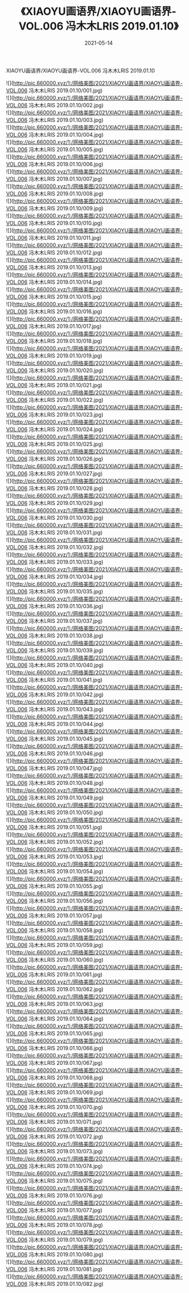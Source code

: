 ﻿---
layout: post
title:  《XIAOYU画语界/XIAOYU画语界-VOL.006 冯木木LRIS 2019.01.10》
date:   2021-05-14
img: http://pic.660000.xyz/1:/网络美图/2021/XIAOYU画语界/XIAOYU画语界-VOL.006 冯木木LRIS 2019.01.10/000.jpg
categories: [美女, 清纯, 唯美]
---

XIAOYU画语界/XIAOYU画语界-VOL.006 冯木木LRIS 2019.01.10

 ![](http://pic.660000.xyz/1:/网络美图/2021/XIAOYU画语界/XIAOYU画语界-VOL.006 冯木木LRIS 2019.01.10/001.jpg) <br>![](http://pic.660000.xyz/1:/网络美图/2021/XIAOYU画语界/XIAOYU画语界-VOL.006 冯木木LRIS 2019.01.10/002.jpg) <br>![](http://pic.660000.xyz/1:/网络美图/2021/XIAOYU画语界/XIAOYU画语界-VOL.006 冯木木LRIS 2019.01.10/003.jpg) <br>![](http://pic.660000.xyz/1:/网络美图/2021/XIAOYU画语界/XIAOYU画语界-VOL.006 冯木木LRIS 2019.01.10/004.jpg) <br>![](http://pic.660000.xyz/1:/网络美图/2021/XIAOYU画语界/XIAOYU画语界-VOL.006 冯木木LRIS 2019.01.10/005.jpg) <br>![](http://pic.660000.xyz/1:/网络美图/2021/XIAOYU画语界/XIAOYU画语界-VOL.006 冯木木LRIS 2019.01.10/006.jpg) <br>![](http://pic.660000.xyz/1:/网络美图/2021/XIAOYU画语界/XIAOYU画语界-VOL.006 冯木木LRIS 2019.01.10/007.jpg) <br>![](http://pic.660000.xyz/1:/网络美图/2021/XIAOYU画语界/XIAOYU画语界-VOL.006 冯木木LRIS 2019.01.10/008.jpg) <br>![](http://pic.660000.xyz/1:/网络美图/2021/XIAOYU画语界/XIAOYU画语界-VOL.006 冯木木LRIS 2019.01.10/009.jpg) <br>![](http://pic.660000.xyz/1:/网络美图/2021/XIAOYU画语界/XIAOYU画语界-VOL.006 冯木木LRIS 2019.01.10/010.jpg) <br>![](http://pic.660000.xyz/1:/网络美图/2021/XIAOYU画语界/XIAOYU画语界-VOL.006 冯木木LRIS 2019.01.10/011.jpg) <br>![](http://pic.660000.xyz/1:/网络美图/2021/XIAOYU画语界/XIAOYU画语界-VOL.006 冯木木LRIS 2019.01.10/012.jpg) <br>![](http://pic.660000.xyz/1:/网络美图/2021/XIAOYU画语界/XIAOYU画语界-VOL.006 冯木木LRIS 2019.01.10/013.jpg) <br>![](http://pic.660000.xyz/1:/网络美图/2021/XIAOYU画语界/XIAOYU画语界-VOL.006 冯木木LRIS 2019.01.10/014.jpg) <br>![](http://pic.660000.xyz/1:/网络美图/2021/XIAOYU画语界/XIAOYU画语界-VOL.006 冯木木LRIS 2019.01.10/015.jpg) <br>![](http://pic.660000.xyz/1:/网络美图/2021/XIAOYU画语界/XIAOYU画语界-VOL.006 冯木木LRIS 2019.01.10/016.jpg) <br>![](http://pic.660000.xyz/1:/网络美图/2021/XIAOYU画语界/XIAOYU画语界-VOL.006 冯木木LRIS 2019.01.10/017.jpg) <br>![](http://pic.660000.xyz/1:/网络美图/2021/XIAOYU画语界/XIAOYU画语界-VOL.006 冯木木LRIS 2019.01.10/018.jpg) <br>![](http://pic.660000.xyz/1:/网络美图/2021/XIAOYU画语界/XIAOYU画语界-VOL.006 冯木木LRIS 2019.01.10/019.jpg) <br>![](http://pic.660000.xyz/1:/网络美图/2021/XIAOYU画语界/XIAOYU画语界-VOL.006 冯木木LRIS 2019.01.10/020.jpg) <br>![](http://pic.660000.xyz/1:/网络美图/2021/XIAOYU画语界/XIAOYU画语界-VOL.006 冯木木LRIS 2019.01.10/021.jpg) <br>![](http://pic.660000.xyz/1:/网络美图/2021/XIAOYU画语界/XIAOYU画语界-VOL.006 冯木木LRIS 2019.01.10/022.jpg) <br>![](http://pic.660000.xyz/1:/网络美图/2021/XIAOYU画语界/XIAOYU画语界-VOL.006 冯木木LRIS 2019.01.10/023.jpg) <br>![](http://pic.660000.xyz/1:/网络美图/2021/XIAOYU画语界/XIAOYU画语界-VOL.006 冯木木LRIS 2019.01.10/024.jpg) <br>![](http://pic.660000.xyz/1:/网络美图/2021/XIAOYU画语界/XIAOYU画语界-VOL.006 冯木木LRIS 2019.01.10/025.jpg) <br>![](http://pic.660000.xyz/1:/网络美图/2021/XIAOYU画语界/XIAOYU画语界-VOL.006 冯木木LRIS 2019.01.10/026.jpg) <br>![](http://pic.660000.xyz/1:/网络美图/2021/XIAOYU画语界/XIAOYU画语界-VOL.006 冯木木LRIS 2019.01.10/027.jpg) <br>![](http://pic.660000.xyz/1:/网络美图/2021/XIAOYU画语界/XIAOYU画语界-VOL.006 冯木木LRIS 2019.01.10/028.jpg) <br>![](http://pic.660000.xyz/1:/网络美图/2021/XIAOYU画语界/XIAOYU画语界-VOL.006 冯木木LRIS 2019.01.10/029.jpg) <br>![](http://pic.660000.xyz/1:/网络美图/2021/XIAOYU画语界/XIAOYU画语界-VOL.006 冯木木LRIS 2019.01.10/030.jpg) <br>![](http://pic.660000.xyz/1:/网络美图/2021/XIAOYU画语界/XIAOYU画语界-VOL.006 冯木木LRIS 2019.01.10/031.jpg) <br>![](http://pic.660000.xyz/1:/网络美图/2021/XIAOYU画语界/XIAOYU画语界-VOL.006 冯木木LRIS 2019.01.10/032.jpg) <br>![](http://pic.660000.xyz/1:/网络美图/2021/XIAOYU画语界/XIAOYU画语界-VOL.006 冯木木LRIS 2019.01.10/033.jpg) <br>![](http://pic.660000.xyz/1:/网络美图/2021/XIAOYU画语界/XIAOYU画语界-VOL.006 冯木木LRIS 2019.01.10/034.jpg) <br>![](http://pic.660000.xyz/1:/网络美图/2021/XIAOYU画语界/XIAOYU画语界-VOL.006 冯木木LRIS 2019.01.10/035.jpg) <br>![](http://pic.660000.xyz/1:/网络美图/2021/XIAOYU画语界/XIAOYU画语界-VOL.006 冯木木LRIS 2019.01.10/036.jpg) <br>![](http://pic.660000.xyz/1:/网络美图/2021/XIAOYU画语界/XIAOYU画语界-VOL.006 冯木木LRIS 2019.01.10/037.jpg) <br>![](http://pic.660000.xyz/1:/网络美图/2021/XIAOYU画语界/XIAOYU画语界-VOL.006 冯木木LRIS 2019.01.10/038.jpg) <br>![](http://pic.660000.xyz/1:/网络美图/2021/XIAOYU画语界/XIAOYU画语界-VOL.006 冯木木LRIS 2019.01.10/039.jpg) <br>![](http://pic.660000.xyz/1:/网络美图/2021/XIAOYU画语界/XIAOYU画语界-VOL.006 冯木木LRIS 2019.01.10/040.jpg) <br>![](http://pic.660000.xyz/1:/网络美图/2021/XIAOYU画语界/XIAOYU画语界-VOL.006 冯木木LRIS 2019.01.10/041.jpg) <br>![](http://pic.660000.xyz/1:/网络美图/2021/XIAOYU画语界/XIAOYU画语界-VOL.006 冯木木LRIS 2019.01.10/042.jpg) <br>![](http://pic.660000.xyz/1:/网络美图/2021/XIAOYU画语界/XIAOYU画语界-VOL.006 冯木木LRIS 2019.01.10/043.jpg) <br>![](http://pic.660000.xyz/1:/网络美图/2021/XIAOYU画语界/XIAOYU画语界-VOL.006 冯木木LRIS 2019.01.10/044.jpg) <br>![](http://pic.660000.xyz/1:/网络美图/2021/XIAOYU画语界/XIAOYU画语界-VOL.006 冯木木LRIS 2019.01.10/045.jpg) <br>![](http://pic.660000.xyz/1:/网络美图/2021/XIAOYU画语界/XIAOYU画语界-VOL.006 冯木木LRIS 2019.01.10/046.jpg) <br>![](http://pic.660000.xyz/1:/网络美图/2021/XIAOYU画语界/XIAOYU画语界-VOL.006 冯木木LRIS 2019.01.10/047.jpg) <br>![](http://pic.660000.xyz/1:/网络美图/2021/XIAOYU画语界/XIAOYU画语界-VOL.006 冯木木LRIS 2019.01.10/048.jpg) <br>![](http://pic.660000.xyz/1:/网络美图/2021/XIAOYU画语界/XIAOYU画语界-VOL.006 冯木木LRIS 2019.01.10/049.jpg) <br>![](http://pic.660000.xyz/1:/网络美图/2021/XIAOYU画语界/XIAOYU画语界-VOL.006 冯木木LRIS 2019.01.10/050.jpg) <br>![](http://pic.660000.xyz/1:/网络美图/2021/XIAOYU画语界/XIAOYU画语界-VOL.006 冯木木LRIS 2019.01.10/051.jpg) <br>![](http://pic.660000.xyz/1:/网络美图/2021/XIAOYU画语界/XIAOYU画语界-VOL.006 冯木木LRIS 2019.01.10/052.jpg) <br>![](http://pic.660000.xyz/1:/网络美图/2021/XIAOYU画语界/XIAOYU画语界-VOL.006 冯木木LRIS 2019.01.10/053.jpg) <br>![](http://pic.660000.xyz/1:/网络美图/2021/XIAOYU画语界/XIAOYU画语界-VOL.006 冯木木LRIS 2019.01.10/054.jpg) <br>![](http://pic.660000.xyz/1:/网络美图/2021/XIAOYU画语界/XIAOYU画语界-VOL.006 冯木木LRIS 2019.01.10/055.jpg) <br>![](http://pic.660000.xyz/1:/网络美图/2021/XIAOYU画语界/XIAOYU画语界-VOL.006 冯木木LRIS 2019.01.10/056.jpg) <br>![](http://pic.660000.xyz/1:/网络美图/2021/XIAOYU画语界/XIAOYU画语界-VOL.006 冯木木LRIS 2019.01.10/057.jpg) <br>![](http://pic.660000.xyz/1:/网络美图/2021/XIAOYU画语界/XIAOYU画语界-VOL.006 冯木木LRIS 2019.01.10/058.jpg) <br>![](http://pic.660000.xyz/1:/网络美图/2021/XIAOYU画语界/XIAOYU画语界-VOL.006 冯木木LRIS 2019.01.10/059.jpg) <br>![](http://pic.660000.xyz/1:/网络美图/2021/XIAOYU画语界/XIAOYU画语界-VOL.006 冯木木LRIS 2019.01.10/060.jpg) <br>![](http://pic.660000.xyz/1:/网络美图/2021/XIAOYU画语界/XIAOYU画语界-VOL.006 冯木木LRIS 2019.01.10/061.jpg) <br>![](http://pic.660000.xyz/1:/网络美图/2021/XIAOYU画语界/XIAOYU画语界-VOL.006 冯木木LRIS 2019.01.10/062.jpg) <br>![](http://pic.660000.xyz/1:/网络美图/2021/XIAOYU画语界/XIAOYU画语界-VOL.006 冯木木LRIS 2019.01.10/063.jpg) <br>![](http://pic.660000.xyz/1:/网络美图/2021/XIAOYU画语界/XIAOYU画语界-VOL.006 冯木木LRIS 2019.01.10/064.jpg) <br>![](http://pic.660000.xyz/1:/网络美图/2021/XIAOYU画语界/XIAOYU画语界-VOL.006 冯木木LRIS 2019.01.10/065.jpg) <br>![](http://pic.660000.xyz/1:/网络美图/2021/XIAOYU画语界/XIAOYU画语界-VOL.006 冯木木LRIS 2019.01.10/066.jpg) <br>![](http://pic.660000.xyz/1:/网络美图/2021/XIAOYU画语界/XIAOYU画语界-VOL.006 冯木木LRIS 2019.01.10/067.jpg) <br>![](http://pic.660000.xyz/1:/网络美图/2021/XIAOYU画语界/XIAOYU画语界-VOL.006 冯木木LRIS 2019.01.10/068.jpg) <br>![](http://pic.660000.xyz/1:/网络美图/2021/XIAOYU画语界/XIAOYU画语界-VOL.006 冯木木LRIS 2019.01.10/069.jpg) <br>![](http://pic.660000.xyz/1:/网络美图/2021/XIAOYU画语界/XIAOYU画语界-VOL.006 冯木木LRIS 2019.01.10/070.jpg) <br>![](http://pic.660000.xyz/1:/网络美图/2021/XIAOYU画语界/XIAOYU画语界-VOL.006 冯木木LRIS 2019.01.10/071.jpg) <br>![](http://pic.660000.xyz/1:/网络美图/2021/XIAOYU画语界/XIAOYU画语界-VOL.006 冯木木LRIS 2019.01.10/072.jpg) <br>![](http://pic.660000.xyz/1:/网络美图/2021/XIAOYU画语界/XIAOYU画语界-VOL.006 冯木木LRIS 2019.01.10/073.jpg) <br>![](http://pic.660000.xyz/1:/网络美图/2021/XIAOYU画语界/XIAOYU画语界-VOL.006 冯木木LRIS 2019.01.10/074.jpg) <br>![](http://pic.660000.xyz/1:/网络美图/2021/XIAOYU画语界/XIAOYU画语界-VOL.006 冯木木LRIS 2019.01.10/075.jpg) <br>![](http://pic.660000.xyz/1:/网络美图/2021/XIAOYU画语界/XIAOYU画语界-VOL.006 冯木木LRIS 2019.01.10/076.jpg) <br>![](http://pic.660000.xyz/1:/网络美图/2021/XIAOYU画语界/XIAOYU画语界-VOL.006 冯木木LRIS 2019.01.10/077.jpg) <br>![](http://pic.660000.xyz/1:/网络美图/2021/XIAOYU画语界/XIAOYU画语界-VOL.006 冯木木LRIS 2019.01.10/078.jpg) <br>![](http://pic.660000.xyz/1:/网络美图/2021/XIAOYU画语界/XIAOYU画语界-VOL.006 冯木木LRIS 2019.01.10/079.jpg) <br>![](http://pic.660000.xyz/1:/网络美图/2021/XIAOYU画语界/XIAOYU画语界-VOL.006 冯木木LRIS 2019.01.10/080.jpg) <br>![](http://pic.660000.xyz/1:/网络美图/2021/XIAOYU画语界/XIAOYU画语界-VOL.006 冯木木LRIS 2019.01.10/081.jpg) <br>![](http://pic.660000.xyz/1:/网络美图/2021/XIAOYU画语界/XIAOYU画语界-VOL.006 冯木木LRIS 2019.01.10/082.jpg) <br>